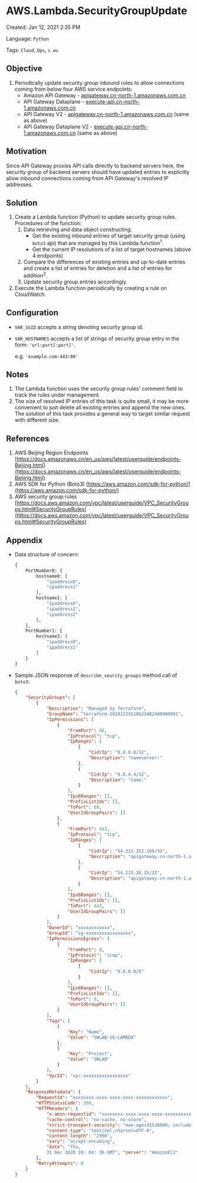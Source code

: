 # AWS.Lambda.SecurityGroupUpdate

Created: Jan 12, 2021 2:35 PM

Language: `Python`

Tags: `Cloud`, `Ops`, `s.wu`

## Objective

1. Periodically update security group inbound rules to allow connections coming from below four AWS service endpoints:
    - Amazon API Gateway - [apigateway.cn-north-1.amazonaws.com.cn](http://apigateway.cn-north-1.amazonaws.com.cn/)
    - API Gateway Dataplane - [execute-api.cn-north-1.amazonaws.com.cn](http://execute-api.cn-north-1.amazonaws.com.cn/)
    - API Gateway V2 - [apigateway.cn-north-1.amazonaws.com.cn](http://apigateway.cn-north-1.amazonaws.com.cn/) (same as above)
    - API Gateway Dataplane V2 - [execute-api.cn-north-1.amazonaws.com.cn](http://execute-api.cn-north-1.amazonaws.com.cn/) (same as above)

## Motivation

Since API Gateway proxies API calls directly to backend servers here, the security group of backend servers should have updated entries to explicitly allow inbound connections coming from API Gateway's resolved IP addresses.

## Solution

1. Create a Lambda function (Python) to update security group rules. Procedures of the function:
    1. Data retrieving and data object constructing:
        - Get the existing inbound entries of target security group (using `boto3` api) that are managed by this Lambda function$^1$.
        - Get the current IP resolutions of a list of target hostnames (above 4 endpoints)
    2. Compare the differences of existing entries and up-to-date entries and create a list of entries for deletion and a list of entries for addition$^2$.
    3. Update security group entries accordingly.
2. Execute the Lambda function periodically by creating a rule on CloudWatch.

## Configuration

- `VAR_SGID` accepts a string denoting security group id.
- `VAR_HOSTNAMES` accepts a list of strings of security group entry in the form: `'url:port[:port]'`.

    e.g. `'example.com:443:80'`

## Notes

1. The Lambda function uses the security group rules' comment field to track the rules under management.
2. The size of resolved IP entries of this task is quite small, it may be more convenient to just delete all existing entries and append the new ones. The solution of this task provides a general way to target similar request with different size.

## References

1. AWS Beijing Region Endpoints [https://docs.amazonaws.cn/en_us/aws/latest/userguide/endpoints-Beijing.html](https://docs.amazonaws.cn/en_us/aws/latest/userguide/endpoints-Beijing.html)
2. AWS SDK for Python (Boto3) [https://aws.amazon.com/sdk-for-python/](https://aws.amazon.com/sdk-for-python/)
3. AWS security group rules [https://docs.aws.amazon.com/vpc/latest/userguide/VPC_SecurityGroups.html#SecurityGroupRules](https://docs.aws.amazon.com/vpc/latest/userguide/VPC_SecurityGroups.html#SecurityGroupRules)

## Appendix

- Data structure of concern:

    ```python
    {
    	PortNumber0: {
    		hostname0: [
    			"ipaddress0",
    			"ipaddress1"
    		],
    		hostname1: [
    			"ipaddress0",
    			"ipaddress1",
    			"ipaddress2"
    		],
    	},
    	PortNumber1: {
    		hostname3: [
    			"ipaddress0",
    			"ipaddress1"
    		]
    	}
    }
    ```

- Sample JSON response of `describe_seurity_groups` method call of `boto3`:

    ```json
    {
        "SecurityGroups": [
            {
                "Description": "Managed by Terraform",
                "GroupName": "terraform-20201229110623482400000001",
                "IpPermissions": [
                    {
                        "FromPort": 80,
                        "IpProtocol": "tcp",
                        "IpRanges": [
                            {
                                "CidrIp": "8.8.8.8/32",
                                "Description": "nameserver:"
                            },
                            {
                                "CidrIp": "8.8.4.4/32",
                                "Description": "name:"
                            }
                        ],
                        "Ipv6Ranges": [],
                        "PrefixListIds": [],
                        "ToPort": 80,
                        "UserIdGroupPairs": []
                    },
                    {
                        "FromPort": 443,
                        "IpProtocol": "tcp",
                        "IpRanges": [
                            {
                                "CidrIp": "54.222.252.160/32",
                                "Description": "apigateway.cn-north-1.amazonaws.com.cn:DO NOT MODIFY"
                            },
                            {
                                "CidrIp": "54.223.28.35/32",
                                "Description": "apigateway.cn-north-1.amazonaws.com.cn:DO NOT MODIFY"
                            }
                        ],
                        "Ipv6Ranges": [],
                        "PrefixListIds": [],
                        "ToPort": 443,
                        "UserIdGroupPairs": []
                    }
                ],
                "OwnerId": "xxxxxxxxxxxx",
                "GroupId": "sg-xxxxxxxxxxxxxxxxx",
                "IpPermissionsEgress": [
                    {
                        "FromPort": 8,
                        "IpProtocol": "icmp",
                        "IpRanges": [
                            {
                                "CidrIp": "0.0.0.0/0"
                            }
                        ],
                        "Ipv6Ranges": [],
                        "PrefixListIds": [],
                        "ToPort": 0,
                        "UserIdGroupPairs": []
                    }
                ],
                "Tags": [
                    {
                        "Key": "Name",
                        "Value": "SWLAB-SG-LAMBDA"
                    },
                    {
                        "Key": "Project",
                        "Value": "SWLAB"
                    }
                ],
                "VpcId": "vpc-xxxxxxxxxxxxxxxxx"
            }
        ],
        "ResponseMetadata": {
            "RequestId": "xxxxxxxx-xxxx-xxxx-xxxx-xxxxxxxxxxxx",
            "HTTPStatusCode": 200,
            "HTTPHeaders": {
                "x-amzn-requestid": "xxxxxxxx-xxxx-xxxx-xxxx-xxxxxxxxxxxx",
                "cache-control": "no-cache, no-store",
                "strict-transport-security": "max-age=31536000; includeSubDomains",
                "content-type": "text/xml;charset=UTF-8",
                "content-length": "2998",
                "vary": "accept-encoding",
                "date": "Thu,
                31 Dec 2020 10: 04: 36 GMT", "server": "AmazonEC2"
            },
            "RetryAttempts": 0
        }
    }
    ```
